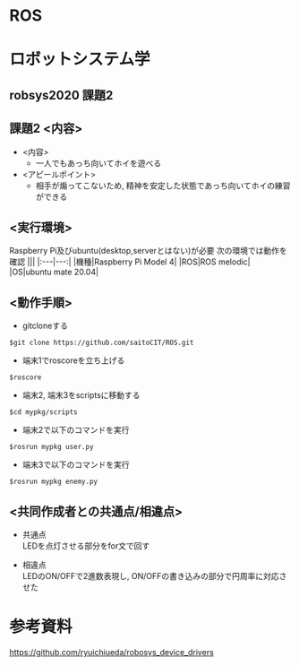 # ROS

# ロボットシステム学
## robsys2020 課題2 
## 課題2 <内容>
- <内容>
  - 一人でもあっち向いてホイを遊べる
- <アピールポイント>
  - 相手が煽ってこないため, 精神を安定した状態であっち向いてホイの練習ができる
  
## <実行環境>
Raspberry Pi及びubuntu(desktop,serverとはない)が必要
次の環境では動作を確認
|||
|:---|---:|
|機種|Raspberry Pi Model 4|
|ROS|ROS melodic|
|OS|ubuntu mate 20.04|

## <動作手順>
- gitcloneする

```bash:build
$git clone https://github.com/saitoCIT/ROS.git
```

- 端末1でroscoreを立ち上げる

```bash:move
$roscore
```

- 端末2, 端末3をscriptsに移動する
```bash:move
$cd mypkg/scripts
```
- 端末2で以下のコマンドを実行

```bash:move
$rosrun mypkg user.py
```

- 端末3で以下のコマンドを実行
```bash:move
$rosrun mypkg enemy.py
```

## <共同作成者との共通点/相違点>
- 共通点  
LEDを点灯させる部分をfor文で回す

- 相違点  
LEDのON/OFFで2進数表現し, ON/OFFの書き込みの部分で円周率に対応させた

# 参考資料
https://github.com/ryuichiueda/robosys_device_drivers

